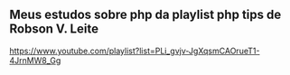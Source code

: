 ## Meus estudos sobre php da playlist php tips de Robson V. Leite
https://www.youtube.com/playlist?list=PLi_gvjv-JgXqsmCAOrueT1-4JrnMW8_Gg